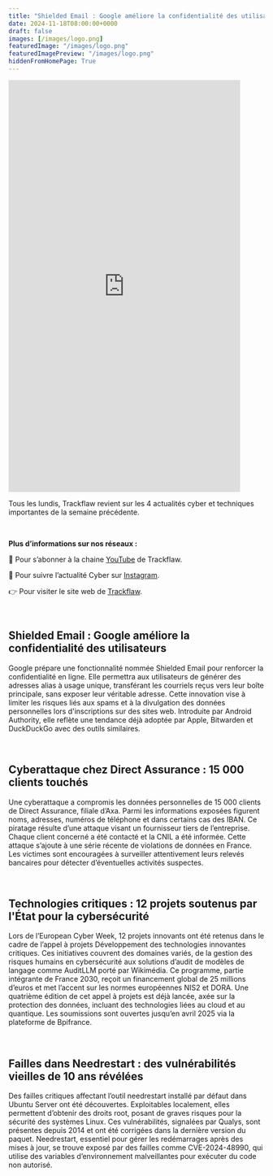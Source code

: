```yaml
---
title: "Shielded Email : Google améliore la confidentialité des utilisateurs - Les4ActusCyber : semaine du 18 novembre"
date: 2024-11-18T08:00:00+0000
draft: false
images: [/images/logo.png]
featuredImage: "/images/logo.png"
featuredImagePreview: "/images/logo.png"
hiddenFromHomePage: True
---
```

    
<div class="flex-container">
   <div class="flex-items">
   <iframe width="456" height="811" src="https://www.youtube.com/embed/ilO1cEsshqs" 
   title="Shielded Email : Google améliore la confidentialité des utilisateurs - #Les4ActusCyber : semaine du 18 novembre" frameborder="0" allow="accelerometer; autoplay; clipboard-write; 
   encrypted-media; gyroscope; picture-in-picture; web-share" allowfullscreen></iframe>
   </div>

   <div class="flex-items">
      <p>Tous les lundis, Trackflaw revient sur les 4 actualités cyber et techniques importantes de la semaine précédente.</p>
      <br>
      <p><strong>Plus d’informations sur nos réseaux :</strong></p>
      <p>🔴 Pour s’abonner à la chaine <a href="https://www.youtube.com/@trackflaw" target="_blank" rel="noopener noreffer ">YouTube</a> de Trackflaw.</p>
      <p>📸 Pour suivre l’actualité Cyber sur <a href="https://www.instagram.com/trackflaw/" target="_blank" rel="noopener noreffer ">Instagram</a>.</p>
      <p>👉 Pour visiter le site web de <a href="https://trackflaw.com" target="_blank" rel="noopener noreffer ">Trackflaw</a>.</p>
   </div>
</div>

    
<br>

## Shielded Email : Google améliore la confidentialité des utilisateurs


Google prépare une fonctionnalité nommée Shielded Email pour renforcer la confidentialité en ligne. Elle permettra aux utilisateurs de générer des adresses alias à usage unique, transférant les courriels reçus vers leur boîte principale, sans exposer leur véritable adresse. Cette innovation vise à limiter les risques liés aux spams et à la divulgation des données personnelles lors d'inscriptions sur des sites web. 
Introduite par Android Authority, elle reflète une tendance déjà adoptée par Apple, Bitwarden et DuckDuckGo avec des outils similaires.


<br>

## Cyberattaque chez Direct Assurance : 15 000 clients touchés


Une cyberattaque a compromis les données personnelles de 15 000 clients de Direct Assurance, filiale d’Axa. Parmi les informations exposées figurent noms, adresses, numéros de téléphone et dans certains cas des IBAN. Ce piratage résulte d’une attaque visant un fournisseur tiers de l’entreprise. Chaque client concerné a été contacté et la CNIL a été informée. 
Cette attaque s’ajoute à une série récente de violations de données en France. Les victimes sont encouragées à surveiller attentivement leurs relevés bancaires pour détecter d’éventuelles activités suspectes.


<br>

## Technologies critiques : 12 projets soutenus par l'État pour la cybersécurité


Lors de l’European Cyber Week, 12 projets innovants ont été retenus dans le cadre de l’appel à projets Développement des technologies innovantes critiques. Ces initiatives couvrent des domaines variés, de la gestion des risques humains en cybersécurité aux solutions d’audit de modèles de langage comme AuditLLM porté par Wikimédia. Ce programme, partie intégrante de France 2030, reçoit un financement global de 25 millions d’euros et met l’accent sur les normes européennes NIS2 et DORA.
Une quatrième édition de cet appel à projets est déjà lancée, axée sur la protection des données, incluant des technologies liées au cloud et au quantique. Les soumissions sont ouvertes jusqu’en avril 2025 via la plateforme de Bpifrance.


<br>

## Failles dans Needrestart : des vulnérabilités vieilles de 10 ans révélées


Des failles critiques affectant l’outil needrestart installé par défaut dans Ubuntu Server ont été découvertes. Exploitables localement, elles permettent d’obtenir des droits root, posant de graves risques pour la sécurité des systèmes Linux. Ces vulnérabilités, signalées par Qualys, sont présentes depuis 2014 et ont été corrigées dans la dernière version du paquet.
Needrestart, essentiel pour gérer les redémarrages après des mises à jour, se trouve exposé par des failles comme CVE-2024-48990, qui utilise des variables d’environnement malveillantes pour exécuter du code non autorisé.

